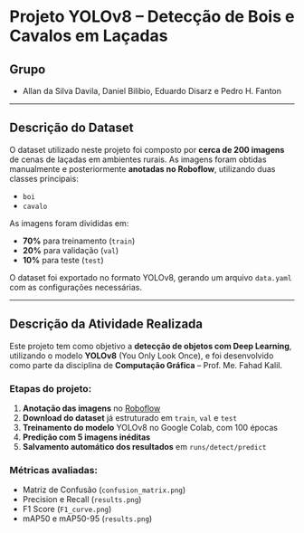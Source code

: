 #  Projeto YOLOv8 – Detecção de Bois e Cavalos em Laçadas

## Grupo

- Allan da Silva Davila, Daniel Bilibio, Eduardo Disarz e Pedro H. Fanton

---

## Descrição do Dataset

O dataset utilizado neste projeto foi composto por **cerca de 200 imagens** de cenas de laçadas em ambientes rurais. As imagens foram obtidas manualmente e posteriormente **anotadas no Roboflow**, utilizando duas classes principais:

- `boi`
- `cavalo`

As imagens foram divididas em:

- **70%** para treinamento (`train`)
- **20%** para validação (`val`)
- **10%** para teste (`test`)

O dataset foi exportado no formato YOLOv8, gerando um arquivo `data.yaml` com as configurações necessárias.

---

## Descrição da Atividade Realizada

Este projeto tem como objetivo a **detecção de objetos com Deep Learning**, utilizando o modelo **YOLOv8** (You Only Look Once), e foi desenvolvido como parte da disciplina de **Computação Gráfica** – Prof. Me. Fahad Kalil.

### Etapas do projeto:

1. **Anotação das imagens** no [Roboflow](https://roboflow.com)
2. **Download do dataset** já estruturado em `train`, `val` e `test`
3. **Treinamento do modelo** YOLOv8 no Google Colab, com 100 épocas
4. **Predição com 5 imagens inéditas**
5. **Salvamento automático dos resultados** em `runs/detect/predict`

### Métricas avaliadas:

- Matriz de Confusão (`confusion_matrix.png`)
- Precision e Recall (`results.png`)
- F1 Score (`F1_curve.png`)
- mAP50 e mAP50-95 (`results.png`)

